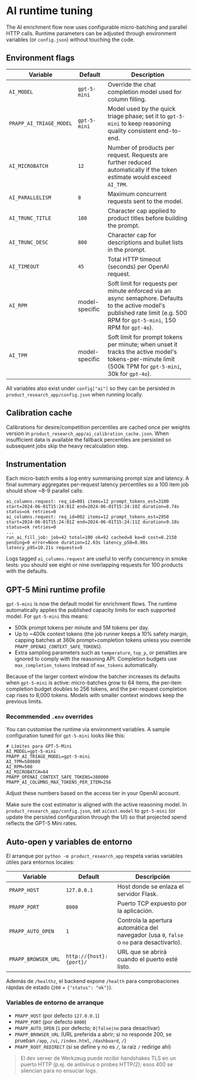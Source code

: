 # AI runtime tuning

The AI enrichment flow now uses configurable micro-batching and parallel HTTP calls. Runtime parameters can be adjusted through environment variables (or `config.json`) without touching the code.

## Environment flags

| Variable | Default | Description |
| --- | --- | --- |
| `AI_MODEL` | `gpt-5-mini` | Override the chat completion model used for column filling. |
| `PRAPP_AI_TRIAGE_MODEL` | `gpt-5-mini` | Model used by the quick triage phase; set it to `gpt-5-mini` to keep reasoning quality consistent end-to-end. |
| `AI_MICROBATCH` | `12` | Number of products per request. Requests are further reduced automatically if the token estimate would exceed `AI_TPM`. |
| `AI_PARALLELISM` | `8` | Maximum concurrent requests sent to the model. |
| `AI_TRUNC_TITLE` | `180` | Character cap applied to product titles before building the prompt. |
| `AI_TRUNC_DESC` | `800` | Character cap for descriptions and bullet lists in the prompt. |
| `AI_TIMEOUT` | `45` | Total HTTP timeout (seconds) per OpenAI request. |
| `AI_RPM` | model-specific | Soft limit for requests per minute enforced via an async semaphore. Defaults to the active model's published rate limit (e.g. 500 RPM for `gpt-5-mini`, 150 RPM for `gpt-4o`). |
| `AI_TPM` | model-specific | Soft limit for prompt tokens per minute; when unset it tracks the active model's tokens-per-minute limit (500k TPM for `gpt-5-mini`, 30k for `gpt-4o`). |

All variables also exist under `config["ai"]` so they can be persisted in `product_research_app/config.json` when running locally.

## Calibration cache

Calibrations for desire/competition percentiles are cached once per weights version in `product_research_app/ai_calibration_cache.json`. When insufficient data is available the fallback percentiles are persisted so subsequent jobs skip the heavy recalculation step.

## Instrumentation

Each micro-batch emits a log entry summarising prompt size and latency. A final summary aggregates per-request latency percentiles so a 100 item job should show ~8-9 parallel calls:

```
ai_columns.request: req_id=001 items=12 prompt_tokens_est=3100 start=2024-06-01T15:24:01Z end=2024-06-01T15:24:10Z duration=8.74s status=ok retries=0
ai_columns.request: req_id=002 items=12 prompt_tokens_est=2950 start=2024-06-01T15:24:01Z end=2024-06-01T15:24:11Z duration=9.18s status=ok retries=0
...
run_ai_fill_job: job=42 total=100 ok=92 cached=8 ko=0 cost=0.2150 pending=0 error=None duration=12.03s latency_p50=8.90s latency_p95=10.21s requests=9
```

Logs tagged `ai_columns.request` are useful to verify concurrency in smoke tests: you should see eight or nine overlapping requests for 100 products with the defaults.

## GPT-5 Mini runtime profile

`gpt-5-mini` is now the default model for enrichment flows. The runtime automatically applies the published capacity limits for each supported model. For `gpt-5-mini` this means:

* 500k prompt tokens per minute and 5M tokens per day.
* Up to ~400k context tokens (the job runner keeps a 10% safety margin, capping batches at 360k prompt+completion tokens unless you override `PRAPP_OPENAI_CONTEXT_SAFE_TOKENS`).
* Extra sampling parameters such as `temperature`, `top_p`, or penalties are ignored to comply with the reasoning API. Completion budgets use `max_completion_tokens` instead of `max_tokens` automatically.

Because of the larger context window the batcher increases its defaults when `gpt-5-mini` is active: micro-batches grow to 64 items, the per-item completion budget doubles to 256 tokens, and the per-request completion cap rises to 8,000 tokens. Models with smaller context windows keep the previous limits.

### Recommended `.env` overrides

You can customise the runtime via environment variables. A sample configuration tuned for `gpt-5-mini` looks like this:

```env
# Límites para GPT-5-Mini
AI_MODEL=gpt-5-mini
PRAPP_AI_TRIAGE_MODEL=gpt-5-mini
AI_TPM=500000
AI_RPM=500
AI_MICROBATCH=64
PRAPP_OPENAI_CONTEXT_SAFE_TOKENS=380000
PRAPP_AI_COLUMNS_MAX_TOKENS_PER_ITEM=256
```

Adjust these numbers based on the access tier in your OpenAI account.

Make sure the cost estimator is aligned with the active reasoning model. In `product_research_app/config.json`, set `aiCost.model` to `gpt-5-mini` (or update the persisted configuration through the UI) so that projected spend reflects the GPT-5 Mini rates.

## Auto-open y variables de entorno

El arranque por `python -m product_research_app` respeta varias variables útiles para entornos locales:

| Variable | Default | Descripción |
| --- | --- | --- |
| `PRAPP_HOST` | `127.0.0.1` | Host donde se enlaza el servidor Flask. |
| `PRAPP_PORT` | `8000` | Puerto TCP expuesto por la aplicación. |
| `PRAPP_AUTO_OPEN` | `1` | Controla la apertura automática del navegador (usa `0`, `false` o `no` para desactivarlo). |
| `PRAPP_BROWSER_URL` | `http://{host}:{port}/` | URL que se abrirá cuando el puerto esté listo. |

Además de `/healthz`, el backend expone `/health` para comprobaciones rápidas de estado (`200` + `{"status": "ok"}`).

### Variables de entorno de arranque

- `PRAPP_HOST` (por defecto `127.0.0.1`)
- `PRAPP_PORT` (por defecto `8000`)
- `PRAPP_AUTO_OPEN` (`1` por defecto; `0|false|no` para desactivar)
- `PRAPP_BROWSER_URL` (URL preferida a abrir; si no responde 200, se prueban `/app`, `/ui`, `/index.html`, `/dashboard`, `/`)
- `PRAPP_ROOT_REDIRECT` (si se define y no es `/`, la raíz `/` redirige ahí)

> El dev server de Werkzeug puede recibir handshakes TLS en un puerto HTTP (p.ej. de antivirus o probes HTTP/2); esos 400 se silencian para no ensuciar logs.
